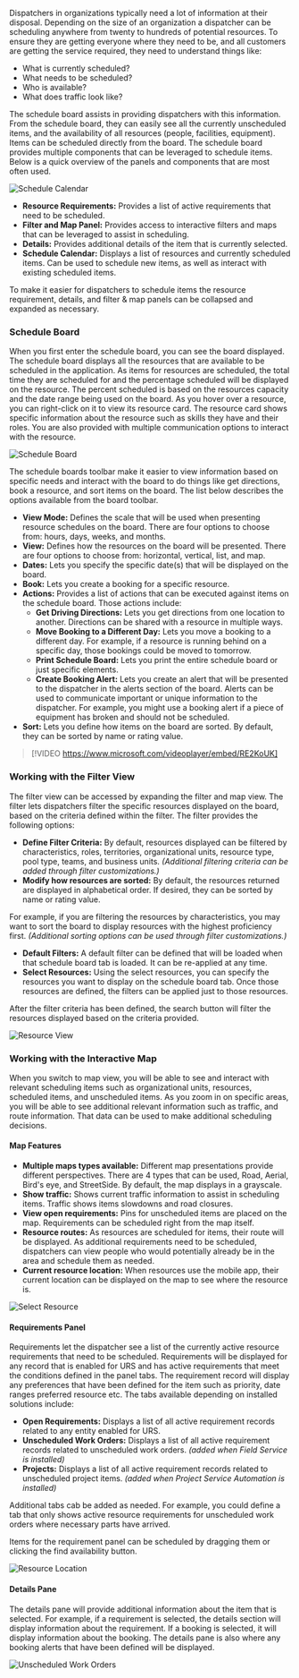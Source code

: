 Dispatchers in organizations typically need a lot of information at their disposal. Depending on the size of an organization a dispatcher can be scheduling anywhere from twenty to hundreds of potential resources. To ensure they are getting everyone where they need to be, and all customers are getting the service required, they need to
understand things like:

-   What is currently scheduled?
-   What needs to be scheduled?
-   Who is available?
-   What does traffic look like?

The schedule board assists in providing dispatchers with this information. From the schedule board, they can easily see all the currently unscheduled items, and the availability of all resources (people, facilities, equipment). Items can be scheduled directly from the board. The schedule board provides multiple components that can be leveraged to schedule items. Below is a quick overview of the panels and components that are most often used.

![Schedule Calendar](../media/MSO-Unit2-1.png)

-   **Resource Requirements:** Provides a list of active requirements that need to be scheduled.
-   **Filter and Map Panel:** Provides access to interactive filters and maps that can be leveraged to assist in scheduling.
-   **Details:** Provides additional details of the item that is currently selected.
-   **Schedule Calendar:** Displays a list of resources and currently scheduled items. Can be used to schedule new items, as well as  interact with existing scheduled items.

To make it easier for dispatchers to schedule items the resource requirement, details, and filter & map panels can be collapsed and expanded as necessary.

### Schedule Board

When you first enter the schedule board, you can see the board displayed. The schedule board displays all the resources that are available to be scheduled in the application. As items for resources are scheduled, the total time they are scheduled for and the percentage scheduled will be displayed on the resource. The percent scheduled is based on the resources capacity and the date range being used on the board. As you hover over a resource, you can right-click on it to view its resource card. The resource card shows specific information about the resource such as skills they have and their roles. You are also provided with multiple communication options to interact with the resource.

![Schedule Board](../media/MSO-Unit2-2.png)

The schedule boards toolbar make it easier to view information based on specific needs and interact with the board to do things like get directions, book a resource, and sort items on the board. The list below describes the options available from the board toolbar.

-   **View Mode:** Defines the scale that will be used when presenting resource schedules on the board. There are four options to choose from: hours, days, weeks, and months.
-   **View:** Defines how the resources on the board will be presented. There are four options to choose from: horizontal, vertical, list, and map.
-   **Dates:** Lets you specify the specific date(s) that will be displayed on the board.
-   **Book:** Lets you create a booking for a specific resource.
-   **Actions:** Provides a list of actions that can be executed against items on the schedule board. Those actions include:
    -   **Get Driving Directions:** Lets you get directions from one location to another. Directions can be shared with a resource in multiple ways.
    -   **Move Booking to a Different Day:** Lets you move a booking to a different day. For example, if a resource is running behind on a specific day, those bookings could be moved to tomorrow.
    -   **Print Schedule Board:** Lets you print the entire schedule board or just specific elements.
    -   **Create Booking Alert:** Lets you create an alert that will be presented to the dispatcher in the alerts section of the board. Alerts can be used to communicate important or unique information to the dispatcher. For example, you might use a booking alert if a piece of equipment has broken and should not be scheduled.
-   **Sort:** Lets you define how items on the board are sorted. By default, they can be sorted by name or rating value.


>[!VIDEO https://www.microsoft.com/videoplayer/embed/RE2KoUK]

### Working with the Filter View

The filter view can be accessed by expanding the filter and map view. The filter lets dispatchers filter the specific resources displayed on the board, based on the criteria defined within the filter. The filter
provides the following options:

-   **Define Filter Criteria:** By default, resources displayed can be filtered by characteristics, roles, territories, organizational units, resource type, pool type, teams, and business units.
    *(Additional filtering criteria can be added through filter customizations.)*
-   **Modify how resources are sorted:** By default, the resources returned are displayed in alphabetical order. If desired, they can be sorted by name or rating value.

For example, if you are filtering the resources by characteristics, you may want to sort the board to display resources with the highest proficiency first. *(Additional sorting options can be used through filter customizations.)*

-   **Default Filters:** A default filter can be defined that will be loaded when that schedule board tab is loaded. It can be re-applied at any time.
-   **Select Resources:** Using the select resources, you can specify the resources you want to display on the schedule board tab. Once those resources are defined, the filters can be applied just to those resources.

After the filter criteria has been defined, the search button will filter the resources displayed based on the criteria provided.

![Resource View](../media/MSO-Unit2-3.png)

### Working with the Interactive Map

When you switch to map view, you will be able to see and interact with relevant scheduling items such as organizational units, resources, scheduled items, and unscheduled items. As you zoom in on specific areas, you will be able to see additional relevant information such as traffic, and route information. That data can be used to make additional
scheduling decisions.

#### Map Features

-   **Multiple maps types available:** Different map presentations provide different perspectives. There are 4 types that can be used, Road, Aerial, Bird's eye, and StreetSide. By default, the map displays in a grayscale.
-   **Show traffic:** Shows current traffic information to assist in scheduling items. Traffic shows items slowdowns and road closures.
-   **View open requirements:** Pins for unscheduled items are placed on the map. Requirements can be scheduled right from the map itself.
-   **Resource routes:** As resources are scheduled for items, their route will be displayed. As additional requirements need to be scheduled, dispatchers can view people who would potentially already be in the area and schedule them as needed.
-   **Current resource location:** When resources use the mobile app, their current location can be displayed on the map to see where the resource is.

![Select Resource](../media/MSO-Unit2-4.png)

#### Requirements Panel

Requirements let the dispatcher see a list of the currently active resource requirements that need to be scheduled. Requirements will be displayed for any record that is enabled for URS and has active requirements that meet the conditions defined in the panel tabs. The requirement record will display any preferences that have been defined
for the item such as priority, date ranges preferred resource etc. The tabs available depending on installed solutions include:

-   **Open Requirements:** Displays a list of all active requirement records related to any entity enabled for URS.
-   **Unscheduled Work Orders:** Displays a list of all active requirement records related to unscheduled work orders. *(added when Field Service is installed)*
-   **Projects:** Displays a list of all active requirement records related to unscheduled project items. *(added when Project Service Automation is installed)*

Additional tabs cab be added as needed. For example, you could define a tab that only shows active resource requirements for unscheduled work orders where necessary parts have arrived.

Items for the requirement panel can be scheduled by dragging them or clicking the find availability button.

![Resource Location](../media/MSO-Unit2-5.png)

#### Details Pane

The details pane will provide additional information about the item that is selected. For example, if a requirement is selected, the details section will display information about the requirement. If a booking is selected, it will display information about the booking. The details pane is also where any booking alerts that have been defined will be
displayed.

![Unscheduled Work Orders](../media/MSO-Unit2-6.png)